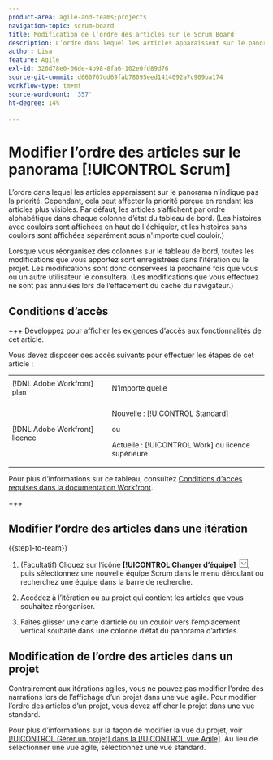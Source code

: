 ```yaml
---
product-area: agile-and-teams;projects
navigation-topic: scrum-board
title: Modification de l’ordre des articles sur le Scrum Board
description: L’ordre dans lequel les articles apparaissent sur le panorama n’indique pas la priorité. Cependant, cela peut affecter la priorité perçue en rendant les articles plus visibles. Par défaut, les articles s’affichent par ordre alphabétique dans chaque colonne [!UICONTROL status] du tableau de bord.
author: Lisa
feature: Agile
exl-id: 326d78e0-06de-4b98-8fa6-102e0fd89d76
source-git-commit: d660707dd69fab78095eed1414092a7c909ba174
workflow-type: tm+mt
source-wordcount: '357'
ht-degree: 14%

---
```


# Modifier l’ordre des articles sur le panorama [!UICONTROL Scrum]

L’ordre dans lequel les articles apparaissent sur le panorama n’indique pas la priorité. Cependant, cela peut affecter la priorité perçue en rendant les articles plus visibles. Par défaut, les articles s’affichent par ordre alphabétique dans chaque colonne d’état du tableau de bord. (Les histoires avec couloirs sont affichées en haut de l&#39;échiquier, et les histoires sans couloirs sont affichées séparément sous n&#39;importe quel couloir.)

Lorsque vous réorganisez des colonnes sur le tableau de bord, toutes les modifications que vous apportez sont enregistrées dans l’itération ou le projet. Les modifications sont donc conservées la prochaine fois que vous ou un autre utilisateur le consultera. (Les modifications que vous effectuez ne sont pas annulées lors de l’effacement du cache du navigateur.)

## Conditions d’accès

+++ Développez pour afficher les exigences d’accès aux fonctionnalités de cet article.

Vous devez disposer des accès suivants pour effectuer les étapes de cet article :

<table style="table-layout:auto"> 
 <tbody> 
  <tr> 
   <td role="rowheader">[!DNL Adobe Workfront] plan</td> 
   <td> <p>N’importe quelle</p> </td> 
  </tr> 
  <tr> 
   <td role="rowheader">[!DNL Adobe Workfront] licence</td> 
   <td> <p>Nouvelle : [!UICONTROL Standard]</p> 
   ou
   <p>Actuelle : [!UICONTROL Work] ou licence supérieure</p> </td> 
  </tr>
 </tbody> 
</table>

Pour plus d’informations sur ce tableau, consultez [Conditions d’accès requises dans la documentation Workfront](/help/quicksilver/administration-and-setup/add-users/access-levels-and-object-permissions/access-level-requirements-in-documentation.md).

+++

## Modifier l’ordre des articles dans une itération

{{step1-to-team}}

1. (Facultatif) Cliquez sur l’icône **[!UICONTROL Changer d’équipe]** ![Icône Changer d’équipe](assets/switch-team-icon.png), puis sélectionnez une nouvelle équipe Scrum dans le menu déroulant ou recherchez une équipe dans la barre de recherche.

1. Accédez à l’itération ou au projet qui contient les articles que vous souhaitez réorganiser.
1. Faites glisser une carte d’article ou un couloir vers l’emplacement vertical souhaité dans une colonne d’état du panorama d’articles.

## Modification de l’ordre des articles dans un projet

Contrairement aux itérations agiles, vous ne pouvez pas modifier l’ordre des narrations lors de l’affichage d’un projet dans une vue agile. Pour modifier l’ordre des articles d’un projet, vous devez afficher le projet dans une vue standard.

Pour plus d’informations sur la façon de modifier la vue du projet, voir [[!UICONTROL Gérer un projet] dans la [!UICONTROL vue Agile]](../../../manage-work/projects/manage-projects/manage-projects-in-agile-view.md). Au lieu de sélectionner une vue agile, sélectionnez une vue standard.
